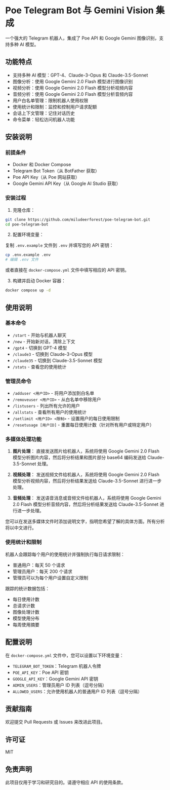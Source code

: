 # Poe Telegram Bot 与 Gemini Vision 集成

一个强大的 Telegram 机器人，集成了 Poe API 和 Google Gemini 图像识别，支持多种 AI 模型。

## 功能特点

- 支持多种 AI 模型：GPT-4、Claude-3-Opus 和 Claude-3.5-Sonnet
- 图像分析：使用 Google Gemini 2.0 Flash 模型进行图像识别
- 视频分析：使用 Google Gemini 2.0 Flash 模型分析视频内容
- 音频分析：使用 Google Gemini 2.0 Flash 模型分析音频内容
- 用户白名单管理：限制机器人使用权限
- 使用统计和限制：监控和控制用户请求配额
- 会话上下文管理：记住对话历史
- 命令菜单：轻松访问机器人功能

## 安装说明

### 前提条件

- Docker 和 Docker Compose
- Telegram Bot Token（从 BotFather 获取）
- Poe API Key（从 Poe 网站获取）
- Google Gemini API Key（从 Google AI Studio 获取）

### 安装过程

1. 克隆仓库：

```bash
git clone https://github.com/miludeerforest/poe-telegram-bot.git
cd poe-telegram-bot
```

2. 配置环境变量：

复制 `.env.example` 文件到 `.env` 并填写您的 API 密钥：

```bash
cp .env.example .env
# 编辑 .env 文件
```

或者直接在 `docker-compose.yml` 文件中填写相应的 API 密钥。

3. 构建并启动 Docker 容器：

```bash
docker compose up -d
```

## 使用说明

### 基本命令

- `/start` - 开始与机器人聊天
- `/new` - 开始新对话，清除上下文
- `/gpt4` - 切换到 GPT-4 模型
- `/claude3` - 切换到 Claude-3-Opus 模型
- `/claude35` - 切换到 Claude-3.5-Sonnet 模型
- `/stats` - 查看您的使用统计

### 管理员命令

- `/adduser <用户ID>` - 将用户添加到白名单
- `/removeuser <用户ID>` - 从白名单中移除用户
- `/listusers` - 列出所有允许的用户
- `/allstats` - 查看所有用户的使用统计
- `/setlimit <用户ID> <限制>` - 设置用户的每日使用限制
- `/resetusage [用户ID]` - 重置每日使用计数（针对所有用户或特定用户）

### 多媒体处理功能

1. **图片处理**：
直接发送图片给机器人，系统将使用 Google Gemini 2.0 Flash 模型分析图片内容，然后将分析结果和图片部分 base64 编码发送给 Claude-3.5-Sonnet 处理。

2. **视频处理**：
发送视频文件给机器人，系统将使用 Google Gemini 2.0 Flash 模型分析视频内容，然后将分析结果发送给 Claude-3.5-Sonnet 进行进一步处理。

3. **音频处理**：
发送语音消息或音频文件给机器人，系统将使用 Google Gemini 2.0 Flash 模型分析音频内容，然后将分析结果发送给 Claude-3.5-Sonnet 进行进一步处理。

您可以在发送多媒体文件时添加说明文字，指明您希望了解的具体方面。所有分析将以中文进行。

### 使用统计和限制

机器人会跟踪每个用户的使用统计并强制执行每日请求限制：
- 普通用户：每天 50 个请求
- 管理员用户：每天 200 个请求
- 管理员可以为每个用户设置自定义限制

跟踪的统计数据包括：
- 每日使用计数
- 总请求计数
- 图像处理计数
- 模型使用分布
- 每周使用摘要

## 配置说明

在 `docker-compose.yml` 文件中，您可以设置以下环境变量：

- `TELEGRAM_BOT_TOKEN`：Telegram 机器人令牌
- `POE_API_KEY`：Poe API 密钥
- `GOOGLE_API_KEY`：Google Gemini API 密钥
- `ADMIN_USERS`：管理员用户 ID 列表（逗号分隔）
- `ALLOWED_USERS`：允许使用机器人的普通用户 ID 列表（逗号分隔）

## 贡献指南

欢迎提交 Pull Requests 或 Issues 来改进此项目。

## 许可证

MIT

## 免责声明

此项目仅用于学习和研究目的。请遵守相应 API 的使用条款。 